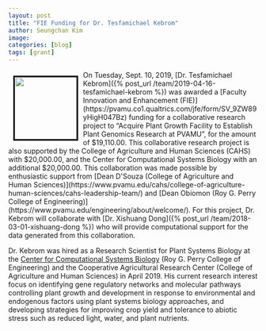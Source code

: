 ```yaml
---
layout: post
title: "FIE Funding for Dr. Tesfamichael Kebrom"
author: Seungchan Kim
image: 
categories: [blog]
tags: [grant]
---
```


<img class="offset" src="{{ site.baseurl }}/images/talks/speakers/tesfamichael-kebrom.jpg" style="width:125px;float:left;border:3px solid black;margin:10px 10px;">
On Tuesday, Sept. 10, 2019, [Dr. Tesfamichael Kebrom]({% post_url /team/2019-04-16-tesfamichael-kebrom %}) was awarded a [Faculty Innovation and Enhancement (FIE)](https://pvamu.co1.qualtrics.com/jfe/form/SV_9ZW89yHigH047Bz) funding for a collaborative research project to “Acquire Plant Growth Facility to Establish Plant Genomics Research at PVAMU”, for the amount of $19,110.00.  This collaborative research project is also supported by the College of Agriculture and Human Sciences (CAHS) with $20,000.00, and the Center for Computational Systems Biology with an additional $20,000.00.  This collaboration was made possible by enthusiastic support from [Dean D'Souza (College of Agriculture and Human Sciences)](https://www.pvamu.edu/cahs/college-of-agriculture-human-sciences/cahs-leadership-team/) and [Dean Obiomon (Roy G. Perry College of Engineering)](https://www.pvamu.edu/engineering/about/welcome/).  For this project, Dr. Kebrom will collaborate with [Dr. Xishuang Dong]({% post_url /team/2018-03-01-xishuang-dong %}) who will provide computational support for the data generated from this collaboration.

Dr. Kebrom was hired as a Research Scientist for Plant Systems Biology at the [Center for Computational Systems Biology](/) (Roy G. Perry College of Engineering) and the Cooperative Agricultural Research Center (College of Agriculture and Human Sciences) in April 2019.  His current research interest focus on identifying gene regulatory networks and molecular pathways controlling plant growth and development in response to environmental and endogenous factors using plant systems biology approaches, and developing strategies for improving crop yield and tolerance to abiotic stress such as reduced light, water, and plant nutrients.
